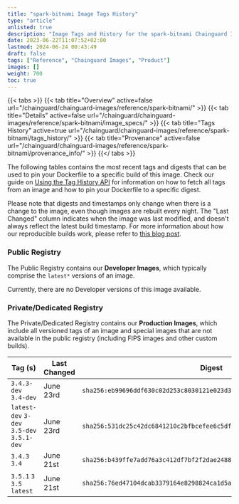 ```yaml
---
title: "spark-bitnami Image Tags History"
type: "article"
unlisted: true
description: "Image Tags and History for the spark-bitnami Chainguard Image"
date: 2023-06-22T11:07:52+02:00
lastmod: 2024-06-24 00:43:49
draft: false
tags: ["Reference", "Chainguard Images", "Product"]
images: []
weight: 700
toc: true
---
```


{{< tabs >}}
{{< tab title="Overview" active=false url="/chainguard/chainguard-images/reference/spark-bitnami/" >}}
{{< tab title="Details" active=false url="/chainguard/chainguard-images/reference/spark-bitnami/image_specs/" >}}
{{< tab title="Tags History" active=true url="/chainguard/chainguard-images/reference/spark-bitnami/tags_history/" >}}
{{< tab title="Provenance" active=false url="/chainguard/chainguard-images/reference/spark-bitnami/provenance_info/" >}}
{{</ tabs >}}

The following tables contains the most recent tags and digests that can be used to pin your Dockerfile to a specific build of this image. Check our guide on [Using the Tag History API](/chainguard/chainguard-images/using-the-tag-history-api/) for information on how to fetch all tags from an image and how to pin your Dockerfile to a specific digest.

Please note that digests and timestamps only change when there is a change to the image, even though images are rebuilt every night. The "Last Changed" column indicates when the image was last modified, and doesn't always reflect the latest build timestamp. For more information about how our reproducible builds work, please refer to [this blog post](https://www.chainguard.dev/unchained/reproducing-chainguards-reproducible-image-builds).

### Public Registry
The Public Registry contains our **Developer Images**, which typically comprise the `latest*` versions of an image.

Currently, there are no Developer versions of this image available.

### Private/Dedicated Registry
The Private/Dedicated Registry contains our **Production Images**, which include all versioned tags of an image and special images that are not available in the public registry (including FIPS images and other custom builds).

| Tag (s)                                     | Last Changed | Digest                                                                    |
|---------------------------------------------|--------------|---------------------------------------------------------------------------|
|  `3.4.3-dev` `3.4-dev`                      | June 23rd    | `sha256:eb99696ddf630c02d253c8030121e023d385e7a57d3aea3196b8f9639710b100` |
|  `latest-dev` `3-dev` `3.5-dev` `3.5.1-dev` | June 23rd    | `sha256:531dc25c42dc6841210c2bfbcefee6c5df848bd6b554fbf1c2d6d7e2d4e03d58` |
|  `3.4.3` `3.4`                              | June 21st    | `sha256:b439ffe7add76a3c412df7bf2f2dae248808048fe25ebb03e0ae3456b78aa239` |
|  `3.5.1` `3` `3.5` `latest`                 | June 21st    | `sha256:76ed47104dcab3379164e8298824ca1d5a2868c6938d18a5fcf020348d8aaeee` |

